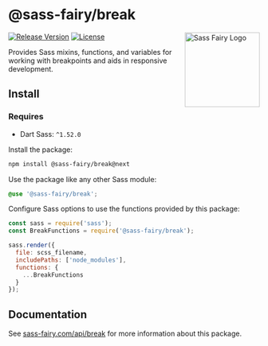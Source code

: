# @sass-fairy/break

<a href="https://sass-fairy.com/"><img src="https://sass-fairy.com/img/logo.svg" alt="Sass Fairy Logo" width="150" align="right" /></a>

[![Release Version](https://img.shields.io/npm/v/@sass-fairy/break.svg)](https://www.npmjs.com/package/@sass-fairy/break)
[![License](https://img.shields.io/badge/License-MIT-blue.svg)](https://opensource.org/licenses/MIT)

Provides Sass mixins, functions, and variables for working with breakpoints and aids in responsive development.

## Install

### Requires

* Dart Sass: `^1.52.0`

Install the package:

```bash
npm install @sass-fairy/break@next
```

Use the package like any other Sass module:

```scss
@use '@sass-fairy/break';
```

Configure Sass options to use the functions provided by this package:

```js
const sass = require('sass');
const BreakFunctions = require('@sass-fairy/break');

sass.render({
  file: scss_filename,
  includePaths: ['node_modules'],
  functions: {
    ...BreakFunctions
  }
});
```


## Documentation

See [sass-fairy.com/api/break](http://sass-fairy.com/api/break) for more information about this package.
